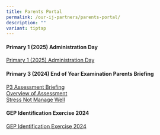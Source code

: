 ```yaml
---
title: Parents Portal
permalink: /our-ij-partners/parents-portal/
description: ""
variant: tiptap
---
```

<h4>Primary 1 (2025) Administration Day</h4>
<p><a href="/files/P1 Admin Day 2025/2025_P1_Admin_Day_Annex_A.pdf" rel="noopener nofollow" target="_blank">Primary 1 (2025) Administration Day</a>
</p>
<h4>Primary 3 (2024) End of Year Examination Parents Briefing</h4>
<p><a href="/files/P3_ASSESSMENT_BRIEFING.pdf" rel="noopener nofollow" target="_blank">P3 Assessment Briefing</a>
<br><a href="/files/OVERVIEW_OF_ASSESSMENT.pdf" rel="noopener nofollow" target="_blank">Overview of Assessment</a>
<br><a href="/files/STRESS_NOT__MANAGE_WELL__compressed.pdf" rel="noopener nofollow" target="_blank">Stress Not Manage Well</a>
</p>
<h4>GEP Identification Exercise 2024</h4>
<p><a href="/files/2024_P3_GEP_Notification.pdf" rel="noopener noreferrer nofollow" target="_blank">GEP Identification Exercise 2024</a>
</p>
<h4></h4>
<p></p>